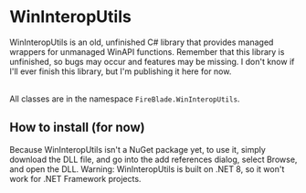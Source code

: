 # WinInteropUtils
WinInteropUtils is an old, unfinished C# library that provides managed wrappers for unmanaged WinAPI functions. Remember that this library is unfinished, so bugs may occur and features may be missing. I don't know if I'll ever finish this library, but I'm publishing it here for now.<br><br>

All classes are in the namespace `FireBlade.WinInteropUtils`.

## How to install (for now)
Because WinInteropUtils isn't a NuGet package yet, to use it, simply download the DLL file, and go into the add references dialog, select Browse, and open the DLL. Warning: WinInteropUtils is built on .NET 8, so it won't work for .NET Framework projects.
